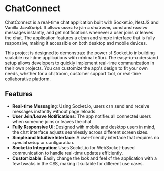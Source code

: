 # ChatConnect

ChatConnect is a real-time chat application built with Socket.io, NestJS and Vanilla JavaScript. It allows users to join a chatroom, send and receive messages instantly, and get notifications whenever a user joins or leaves the chat. The application features a clean and simple interface that is fully responsive, making it accessible on both desktop and mobile devices. 

This project is designed to demonstrate the power of Socket.io in building scalable real-time applications with minimal effort. The easy-to-understand setup allows developers to quickly implement real-time communication in their own projects. You can customize the app's design to fit your own needs, whether for a chatroom, customer support tool, or real-time collaborative platform.

## Features
- **Real-time Messaging**: Using Socket.io, users can send and receive messages instantly without page reloads.
- **User Join/Leave Notifications**: The app notifies all connected users when someone joins or leaves the chat.
- **Fully Responsive UI**: Designed with mobile and desktop users in mind, the chat interface adjusts seamlessly across different screen sizes.
- **Simple and Intuitive Interface**: A user-friendly interface that requires no special setup or configuration.
- **Socket.io Integration**: Uses Socket.io for WebSocket-based communication to handle real-time updates efficiently.
- **Customizable**: Easily change the look and feel of the application with a few tweaks in the CSS, making it suitable for different use cases.
